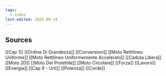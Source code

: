```yaml
---
tags:
  - index
last-edited: 2025-09-14
---
```


## Sources

[[Cap 1]]
[[Ordine Di Grandezza]]
[[Conversioni]]
[[Moto Rettilineo Uniforme]]
[[Moto Rettilineo Uniformemente Accelerato]]
[[Caduta Libera]]
[[Moto 2D]]
[[Moto Del Proiettile]]
[[Moto Circolare]]
[[Forza]]
[[Lavoro]]
[[Energia]]
[[Cap 9 - Urti]]
[[Potenza]]
[[Corde]]
